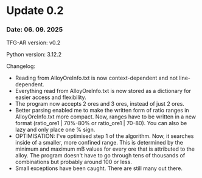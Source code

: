 # Update 0.2
### Date: 06. 09. 2025
TFG-AR version: v0.2

Python version: 3.12.2

Changelog:
- Reading from AlloyOreInfo.txt is now context-dependent and not line-dependent.
- Everything read from AlloyOreInfo.txt is now stored as a dictionary for easier access and flexibility.
- The program now accepts 2 ores and 3 ores, instead of just 2 ores.
- Better parsing enabled me to make the written form of ratio ranges in AlloyOreInfo.txt more compact. Now, ranges have to be written in a new format (ratio_ore1 | 70%-80% or ratio_ore1 | 70-80). You can also be lazy and only place one % sign.
- OPTIMISATION: I've optimised step 1 of the algorithm. Now, it searches inside of a smaller, more confined range. This is determined by the minimum and maximum mB values for every ore that is attributed to the alloy. The program doesn't have to go through tens of thousands of combinations but probably around 100 or less.
- Small exceptions have been caught. There are still many out there.
